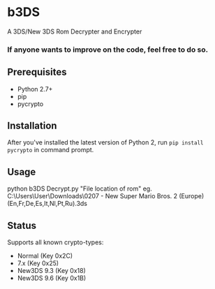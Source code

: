 # b3DS
A 3DS/New 3DS Rom Decrypter and Encrypter

### If anyone wants to improve on the code, feel free to do so.

## Prerequisites
* Python 2.7+
* pip
* pycrypto

## Installation
After you've installed the latest version of Python 2, run `pip install pycrypto` in command prompt.

## Usage
python b3DS Decrypt.py "File location of rom" eg. C:\Users\User\Downloads\0207 - New Super Mario Bros. 2 (Europe) (En,Fr,De,Es,It,Nl,Pt,Ru).3ds

## Status
Supports all known crypto-types: 

* Normal (Key 0x2C)
* 7.x (Key 0x25)
* New3DS 9.3 (Key 0x18)
* New3DS 9.6 (Key 0x1B)
